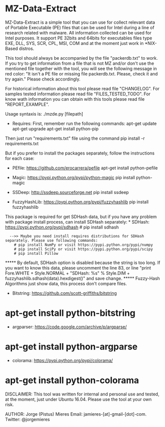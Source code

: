 # MZ-Data-Extract
MZ-Data-Extract is a simple tool that you can use for collect relevant data of Portable Executable (PE) files that can be used for Intel during a line of research related with malware. All information collected can be used for Intel purposes. It support PE 32bits and 64bits for executables files type EXE, DLL, SYS, SCR, CPL, MSI, COM and at the moment just work in *NIX-Based distros.

This tool should always be accompanied by the file "packerdb.txt" to work. If you try to get information from a file that is not MZ and/or don't use the mentioned file together with the tool, you will see the following message in red color: "It isn't a PE file or missing file packerdb.txt. Please, check it and try again."
Please check accordingly.

For historical information about this tool please read file "CHANGELOG". 
For samples tested information please read file "FILES_TESTED_TODO".
For know wath information you can obtain with this tools please read file "REPORT_EXAMPLE".

Usage syntaxis is: ./mzde.py [filepath]

* Requires:
First, remember run the following commands:
 apt-get update 
 apt-get upgrade
 apt-get install python-pip

Then just run "requirements.txt" file using the command pip install -r requirements.txt

But if you prefer to install the packages separately, follow the instructions for each case:

* PEfile: https://github.com/erocarrera/pefile 
 apt-get install python-pefile 

* Magic: https://pypi.python.org/pypi/python-magic
 pip install python-magic

* SSDeep: http://ssdeep.sourceforge.net
 pip install ssdeep

* FuzzyHashLib: https://pypi.python.org/pypi/fuzzyhashlib
 pip install fuzzyhashlib

This package is required for get SDHash data, but if you have any problem with package install process, can install SDHash separately:
    * SDHash: https://pypi.python.org/pypi/sdhash
    # pip install sdhash
        
      -->> Maybe you need install requires distributions for SDHash separately. Please use following commands:
        # pip install NumPy or visit https://pypi.python.org/pypi/numpy
        # pip install SciPy or visit https://pypi.python.org/pypi/scipy
        # pip install Pillow

***** By default, SDHash option is disabled because the string is too long. If you want to know this data, please uncomment the line 83, or line "print Fore.WHITE + Style.NORMAL + "SDHash: %s" % Style.DIM + fuzzyhashlib.sdhash(data).hexdigest()" and save change.
***** Fuzzy-Hash Algorithms just show data, this process don't compare files. 
 
* Bitstring: https://github.com/scott-griffiths/bitstring
# apt-get install python-bitstring

* argparser: https://code.google.com/archive/p/argparse/
# apt-get install python-argparse

* colorama: https://pypi.python.org/pypi/colorama/
# apt-get install python-colorama

DISCLAIMER: This tool was written for internal and personal use and tested, at the moment, just under Ubuntu 16.04. Please use the tool at your own risk.

AUTHOR: Jorge (Pistus) Mieres
Email: jamieres-[at]-gmail-[dot]-com. 
Twitter: @jorgemieres
